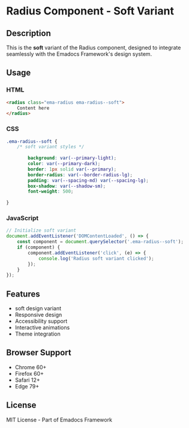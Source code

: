 # Radius Component - Soft Variant

## Description
This is the **soft** variant of the Radius component, designed to integrate seamlessly with the Emadocs Framework's design system.

## Usage

### HTML
```html
<radius class="ema-radius ema-radius--soft">
    Content here
</radius>
```

### CSS
```css
.ema-radius--soft {
    /* soft variant styles */
    
        background: var(--primary-light);
        color: var(--primary-dark);
        border: 1px solid var(--primary);
        border-radius: var(--border-radius-lg);
        padding: var(--spacing-md) var(--spacing-lg);
        box-shadow: var(--shadow-sm);
        font-weight: 500;
    
}
```

### JavaScript
```javascript
// Initialize soft variant
document.addEventListener('DOMContentLoaded', () => {
    const component = document.querySelector('.ema-radius--soft');
    if (component) {
        component.addEventListener('click', (e) => {
            console.log('Radius soft variant clicked');
        });
    }
});
```

## Features
- soft design variant
- Responsive design
- Accessibility support
- Interactive animations
- Theme integration

## Browser Support
- Chrome 60+
- Firefox 60+
- Safari 12+
- Edge 79+

## License
MIT License - Part of Emadocs Framework
